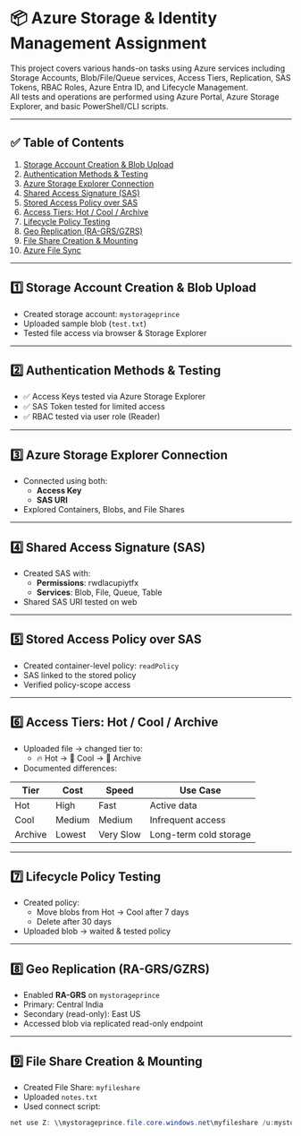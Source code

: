 # 📦 Azure Storage & Identity Management Assignment

This project covers various hands-on tasks using Azure services including Storage Accounts, Blob/File/Queue services, Access Tiers, Replication, SAS Tokens, RBAC Roles, Azure Entra ID, and Lifecycle Management.  
All tests and operations are performed using Azure Portal, Azure Storage Explorer, and basic PowerShell/CLI scripts.

---

## ✅ Table of Contents

1. [Storage Account Creation & Blob Upload](#1-storage-account-creation--blob-upload)
2. [Authentication Methods & Testing](#2-authentication-methods--testing)
3. [Azure Storage Explorer Connection](#3-azure-storage-explorer-connection)
4. [Shared Access Signature (SAS)](#4-shared-access-signature-sas)
5. [Stored Access Policy over SAS](#5-stored-access-policy-over-sas)
6. [Access Tiers: Hot / Cool / Archive](#6-access-tiers-hot--cool--archive)
7. [Lifecycle Policy Testing](#7-lifecycle-policy-testing)
8. [Geo Replication (RA-GRS/GZRS)](#8-geo-replication-ra-grsgzrs)
9. [File Share Creation & Mounting](#9-file-share-creation--mounting)
10. [Azure File Sync](#10-azure-file-sync)

---

## 1️⃣ Storage Account Creation & Blob Upload

- Created storage account: `mystorageprince`
- Uploaded sample blob (`test.txt`)
- Tested file access via browser & Storage Explorer

---

## 2️⃣ Authentication Methods & Testing

- ✅ Access Keys tested via Azure Storage Explorer
- ✅ SAS Token tested for limited access
- ✅ RBAC tested via user role (Reader)

---

## 3️⃣ Azure Storage Explorer Connection

- Connected using both:
  - **Access Key**
  - **SAS URI**
- Explored Containers, Blobs, and File Shares

---

## 4️⃣ Shared Access Signature (SAS)

- Created SAS with:
  - **Permissions**: rwdlacupiytfx
  - **Services**: Blob, File, Queue, Table
- Shared SAS URI tested on web

---

## 5️⃣ Stored Access Policy over SAS

- Created container-level policy: `readPolicy`
- SAS linked to the stored policy
- Verified policy-scope access

---

## 6️⃣ Access Tiers: Hot / Cool / Archive

- Uploaded file → changed tier to:
  - 🔥 Hot → 🔄 Cool → 🧊 Archive
- Documented differences:

| Tier     | Cost       | Speed      | Use Case               |
|----------|------------|------------|------------------------|
| Hot      | High       | Fast       | Active data            |
| Cool     | Medium     | Medium     | Infrequent access      |
| Archive  | Lowest     | Very Slow  | Long-term cold storage |

---

## 7️⃣ Lifecycle Policy Testing

- Created policy:
  - Move blobs from Hot → Cool after 7 days
  - Delete after 30 days
- Uploaded blob → waited & tested policy

---

## 8️⃣ Geo Replication (RA-GRS/GZRS)

- Enabled **RA-GRS** on `mystorageprince`
- Primary: Central India
- Secondary (read-only): East US
- Accessed blob via replicated read-only endpoint

---

## 9️⃣ File Share Creation & Mounting

- Created File Share: `myfileshare`
- Uploaded `notes.txt`
- Used connect script:

```powershell
net use Z: \\mystorageprince.file.core.windows.net\myfileshare /u:mystorageprince <your_access_key>
